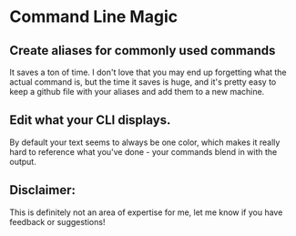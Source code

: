 # Command Line Magic

## Create aliases for commonly used commands
It saves a ton of time. I don't love that you may end up forgetting what the actual command is, but the time it saves is huge, and it's pretty easy to keep a github file with your aliases and add them to a new machine.

## Edit what your CLI displays.
By default your text seems to always be one color, which makes it really hard to reference what you've done - your commands blend in with the output.

## Disclaimer:
This is definitely not an area of expertise for me, let me know if you have feedback or suggestions!
